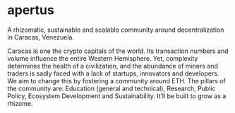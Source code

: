 # apertus
A rhizomatic, sustainable and scalable community around decentralization in Caracas, Venezuela.

Caracas is one the crypto capitals of the world. Its transaction numbers and volume influence the entire Western Hemisphere. Yet, complexity determines the health of a civilization, and the abundance of miners and traders is sadly faced with a lack of startups, innovators and developers. We aim to change this by fostering a community around ETH. The pillars of the community are: Education (general and technical), Research, Public Policy, Ecosystem Development and Sustainability. It’ll be built to grow as a rhizome.
